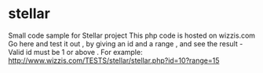 stellar
=======

Small code sample for Stellar project
This php code is hosted on wizzis.com
Go here and test it out , by giving an id and a range , and see the result - 
Valid id must be 1 or above . For example:
http://www.wizzis.com/TESTS/stellar/stellar.php?id=10?range=15
